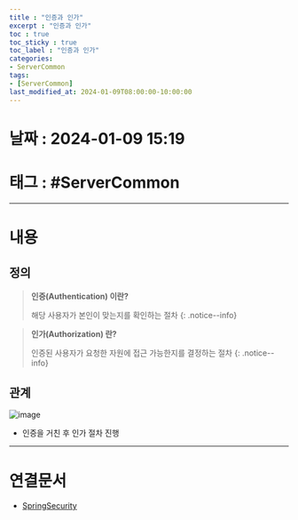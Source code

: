 ```yaml
---
title : "인증과 인가"
excerpt : "인증과 인가"
toc : true
toc_sticky : true
toc_label : "인증과 인가"
categories:
- ServerCommon
tags:
- [ServerCommon]
last_modified_at: 2024-01-09T08:00:00-10:00:00
---
```


# 날짜 : 2024-01-09 15:19

# 태그 : #ServerCommon
---

# 내용

## 정의
> **인증(Authentication) 이란?**
>
> 해당 사용자가 본인이 맞는지를 확인하는 절차
{: .notice--info}

> **인가(Authorization) 란?**
>
> 인증된 사용자가 요청한 자원에 접근 가능한지를 결정하는 절차
{: .notice--info}

## 관계
  
![image](../../assets/images/AuthenticationAndAuthoriztion.png)
- 인증을 거친 후 인가 절차 진행

---

# 연결문서
- [SpringSecurity](../../spring/spring-SpringSecurity)